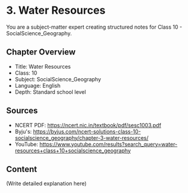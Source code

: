 # 3. Water Resources

You are a subject-matter expert creating structured notes for Class 10 - SocialScience_Geography.

## Chapter Overview
- Title: Water Resources
- Class: 10
- Subject: SocialScience_Geography
- Language: English
- Depth: Standard school level

## Sources
- NCERT PDF: https://ncert.nic.in/textbook/pdf/sesc1003.pdf
- Byju's: https://byjus.com/ncert-solutions-class-10-socialscience_geography/chapter-3-water-resources/
- YouTube: https://www.youtube.com/results?search_query=water-resources+class+10+socialscience_geography

## Content
(Write detailed explanation here)
